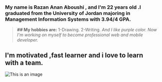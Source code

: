 ### My name is Razan Anan Aboushi , and I'm 22 years old .I graduated from the University of Jordan majoring in Management Information Systems with 3.94/4 GPA.
>**## My hobbies are:**
1-Drawing.
2-Writing.
_And I like purple color. Now I'm working on myself to become professional web and mobile developer._

## I'm motivated ,fast learner and i love to learn with a team.

![This is an image](https://pm1.narvii.com/6734/21b660dacccb51f7128caa84c8295f2aec190952v2_hq.jpg)
